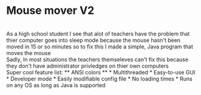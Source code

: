 # Mouse mover V2
<br>
As a high school student I see that alot of teachers have the problem that thier computer
goes into sleep mode because the mouse hasn't been moved in 15 or so minutes so to fix this
I made a simple, Java program that moves the mouse
<br>
Sadly, In most situations the teachers themseleves can't fix this because 
they don't have administrator privledges on thier own computers
<br>
Super cool feature list:
** ANSI colors **
* Multithreaded
* Easy-to-use GUI
* Developer mode
* Easily modifiable config file
* No loading times
* Runs on any OS as long as Java is supported
